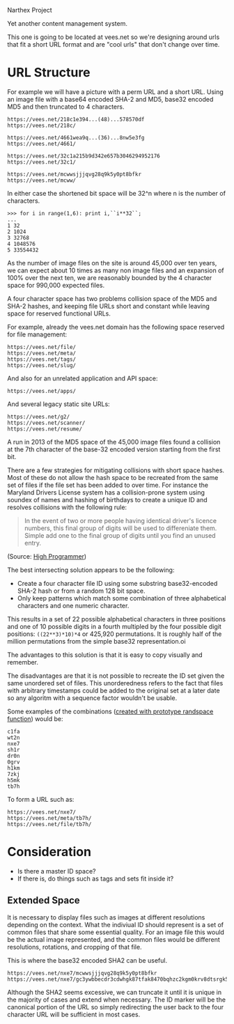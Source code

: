 Narthex Project

Yet another content management system.

This one is going to be located at vees.net so we're designing around 
urls that fit a short URL format and are "cool urls" that don't change 
over time.

# URL Structure

For example we will have a picture with a perm URL and a short URL. 
Using an image file with a base64 encoded SHA-2 and MD5, base32 
encoded MD5 and then truncated to 4 characters.

    https://vees.net/218c1e394...(48)...578570df
    https://vees.net/218c/

    https://vees.net/4661wea9q...(36)...8nw5e3fg
    https://vees.net/4661/

    https://vees.net/32c1a215b9d342e657b3046294952176
    https://vees.net/32c1/

    https://vees.net/mcwwsjjjqvg28q9k5y0pt8bfkr
    https://vees.net/mcww/

In either case the shortened bit space will be 32^n where n is the 
number of characters.

    >>> for i in range(1,6): print i,``i**32``;
    ... 
    1 32
    2 1024
    3 32768
    4 1048576
    5 33554432

As the number of image files on the site is around 45,000 over ten 
years, we can expect about 10 times as many non image files and an 
expansion of 100% over the next ten, we are reasonably bounded by the 
4 character space for 990,000 expected files.

A four character space has two problems collision space of the MD5 
and SHA-2 hashes, and keeping file URLs short and constant while 
leaving space for reserved functional URLs.

For example, already the vees.net domain has the following space 
reserved for file management:

    https://vees.net/file/
    https://vees.net/meta/
    https://vees.net/tags/
    https://vees.net/slug/

And also for an unrelated application and API space:

    https://vees.net/apps/

And several legacy static site URLs:

    https://vees.net/g2/
    https://vees.net/scanner/
    https://vees.net/resume/
    
A run in 2013 of the MD5 space of the 45,000 image files found a 
collision at the 7th character of the base-32 encoded version 
starting from the first bit.

There are a few strategies for mitigating collisions with short 
space hashes. Most of these do not allow the hash space to be 
recreated from the same set of files if the file set has been added 
to over time. For instance the Maryland Drivers License system has a 
collision-prone system using soundex of names and hashing of 
birthdays to create a unique ID and resolves collisions with the 
following rule:

> In the event of two or more people having identical driver's licence 
> numbers, this final group of digits will be used to 
> differeniate them. Simple add one to the final group of digits
> until you find an unused entry.

(Source: [High Programmer][1])

The best intersecting solution appears to be the following:

* Create a four character file ID using some substring 
base32-encoded SHA-2 hash or from a random 128 bit space.
* Only keep patterns which match some combination of three 
alphabetical characters and one numeric character.

This results in a set of 22 possible alphabetical characters in 
three positions and one of 10 possible digits in a fourth multipled 
by the four possible digit positions: ``((22**3)*10)*4`` or 425,920 
permutations. It is roughly half of the million permutations from 
the simple base32 representation.oi

The advantages to this solution is that it is easy to copy visually and remember.

The disadvantages are that it is not possible to recreate the ID set given the 
same unordered set of files. This unorderedness refers to the  fact that files 
with arbitrary timestamps could be added to the  original set at a later date 
so any algoritm with a sequence factor  wouldn't be usable.

Some examples of the combinations ([created with prototype randspace function][2]) would be:

    c1fa
    wt2n
    nxe7
    sh1r
    dr0n
    0grv
    h1km
    7zkj
    h5mk
    tb7h

To form a URL such as:

    https://vees.net/nxe7/ 
    https://vees.net/meta/tb7h/
    https://vees.net/file/tb7h/

# Consideration

* Is there a master ID space?
* If there is, do things such as tags and sets fit inside it?

## Extended Space

It is necessary to display files such as images at different resolutions 
depending on the context. What the indiviual ID should represent is a set of 
common files that share some essential quality. For an image file this would 
be the actual image represented, and the common files would be different 
resolutions, rotations, and cropping of that file.

This is where the base32 encoded SHA2 can be useful.

    https://vees.net/nxe7/mcwwsjjjqvg28q9k5y0pt8bfkr
    https://vees.net/nxe7/gc3ywbbecdr3cdwhgk87tfak8470bqhzc2kgm0krv8dtsrgk5d9g

Although the SHA2 seems excessive, we can truncate it until it is unique in 
the majority of cases and extend when necessary. The ID marker will be the 
canonical portion of the URL so simply redirecting the user back to the four 
character URL will be sufficient in most cases.

[1]: http://4ve.es/JyO "High Programmer"
[2]: https://github.com/vees/narthex/blob/master/eso/base32/randspace.py

